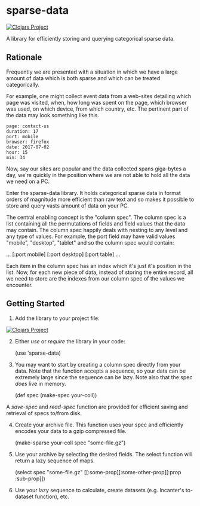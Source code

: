 # sparse-data

[![Clojars Project](https://img.shields.io/clojars/v/sparse-data.svg)](https://clojars.org/sparse-data)

A library for efficiently storing and querying categorical sparse data.

## Rationale

Frequently we are presented with a situation in which we have a large amount
of data which is both sparse and which can be treated categorically.

For example, one might collect event data from a web-sites detailing which page
was visited, when, how long was spent on the page, which browser was used, on
which device, from which country, etc. The pertinent part of the data may look
something like this.

    page: contact-us
    duration: 17
    port: mobile
    browser: firefox
    date: 2017-07-02
    hour: 15
    min: 34

Now, say our sites are popular and the data collected spans giga-bytes a day,
we're quickly in the position where we are not able to hold all the data we
need on a PC.

Enter the sparse-data library. It holds categorical sparse data in format orders
of magnitude more efficient than raw text and so makes it possible to store and query
vasts amount of data on your PC.

The central enabling concept is the "column spec". The column spec is a list containing
all the permutations of fields and field values that the data may contain. The column spec
happily deals with nesting to any level and any type of values. For example,
the port field may have valid values "mobile", "desktop", "tablet" and so the column spec
would contain:

   ... [:port mobile] [:port desktop] [:port table] ...

Each item in the column spec has an index which it's just it's position in the list. Now,
for each new piece of data, instead of storing the entire record, all we need to store are
the indexes from our column spec of the values we encounter.

## Getting Started

1. Add the library to your project file:

[![Clojars Project](https://img.shields.io/clojars/v/sparse-data.svg)](https://clojars.org/sparse-data)

2. Either *use* or *require* the library in your code:

    (use 'sparse-data)

3. You may want to start by creating a column spec directly from your data. Note that the
function accepts a sequence, so your data can be extremely large since the sequence can be
lazy. Note also that the spec *does* live in memory.

    (def spec (make-spec your-coll))

A *save-spec* and *read-spec* function are provided for efficient saving and retrieval of
specs to/from disk.

4. Create your archive file. This function uses your spec and efficiently encodes your data to
a gzip compressed file.

    (make-sparse your-coll spec "some-file.gz")

5. Use your archive by selecting the desired fields. The select function will return a lazy
sequence of maps.

    (select spec "some-file.gz" [[:some-prop][:some-other-prop][:prop :sub-prop]])

6. Use your lazy sequence to calculate, create datasets (e.g. Incanter's to-dataset function), etc.

